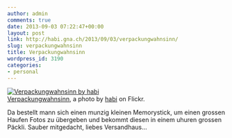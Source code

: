```yaml
---
author: admin
comments: true
date: 2013-09-03 07:22:47+00:00
layout: post
link: http://habi.gna.ch/2013/09/03/verpackungwahnsinn/
slug: verpackungwahnsinn
title: Verpackungwahnsinn
wordpress_id: 3190
categories:
- personal
---
```


[![Verpackungwahnsinn by habi](http://farm8.staticflickr.com/7417/9659704689_54204f1b98.jpg)](http://www.flickr.com/photos/habi/9659704689/)  
[Verpackungwahnsinn](http://www.flickr.com/photos/habi/9659704689/), a photo by [habi](http://www.flickr.com/photos/habi/) on Flickr.

Da bestellt mann sich einen munzig kleinen Memorystick, um einen grossen Haufen Fotos zu übergeben und bekommt diesen in einem uhuren grossen Päckli. Sauber mitgedacht, liebes Versandhaus...
